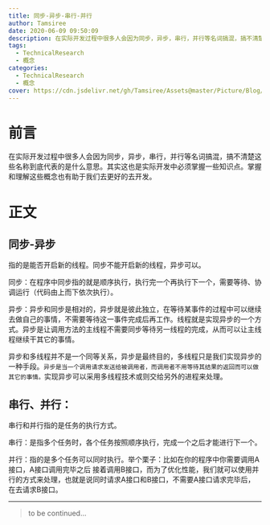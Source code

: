 ```yaml
---
title: 同步-异步-串行-并行
author: Tamsiree
date: 2020-06-09 09:50:09
description: 在实际开发过程中很多人会因为同步，异步，串行，并行等名词搞混，搞不清楚这些名称到底代表的是什么意思。其实这也是实际开发中必须掌握一些知识点。掌握和理解这些概念也有助于我们去更好的去开发。
tags:
  - TechnicalResearch
  - 概念
categories:
  - TechnicalResearch
  - 概念
cover: https://cdn.jsdelivr.net/gh/Tamsiree/Assets@master/Picture/Blog/Cover/whitecat.jpeg
---
```

# 前言
在实际开发过程中很多人会因为同步，异步，串行，并行等名词搞混，搞不清楚这些名称到底代表的是什么意思。其实这也是实际开发中必须掌握一些知识点。掌握和理解这些概念也有助于我们去更好的去开发。

# 正文
## 同步-异步

指的是能否开启新的线程。同步不能开启新的线程，异步可以。



同步：在程序中同步指的就是顺序执行，执行完一个再执行下一个，需要等待、协调运行（代码由上而下依次执行）。

异步：异步和同步是相对的，异步就是彼此独立，在等待某事件的过程中可以继续去做自己的事情，不需要等待这一事件完成后再工作。线程就是实现异步的一个方式。异步是让调用方法的主线程不需要同步等待另一线程的完成，从而可以让主线程继续干其它的事情。

异步和多线程并不是一个同等关系，异步是最终目的，多线程只是我们实现异步的一种手段。`异步是当一个调用请求发送给被调用者，而调用者不用等待其结果的返回而可以做其它的事情。`实现异步可以采用多线程技术或则交给另外的进程来处理。

## 串行、并行：

串行和并行指的是任务的执行方式。

串行：是指多个任务时，各个任务按照顺序执行，完成一个之后才能进行下一个。

并行：指的是多个任务可以同时执行。举个栗子：比如在你的程序中你需要调用A接口，A接口调用完毕之后 接着调用B接口，而为了优化性能，我们就可以使用并行的方式来处理，也就是说同时请求A接口和B接口，不需要A接口请求完毕后，在去请求B接口。

---
> to be continued...
